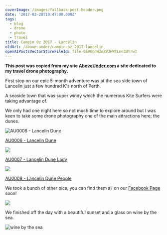 ```yaml
---
coverImage: /images/fallback-post-header.png
date: '2017-03-28T10:47:00.000Z'
tags:
  - blog
  - drone
  - photo
  - travel
title: Campin Oz 2017 - Lancelin
oldUrl: /above-under/campin-oz-2017-lancelin
openAIPostsVectorStoreFileId: file-bSVU0nWZe8VJHWTLnn3UYrw3
---
```


**This post was copied from my site [AboveUnder.com](https://aboveunder.com) a site dedicated to my travel drone photography.**

First stop on our epic 5-month adventure was at the sea side town of Lancelin just a few hundred K's north of Perth.

<!-- more -->

A seaside town that was super windy which the numerous Kite Surfers were taking advantage of.

We only had one night here so not much time to explore around but I was keen to take some drone photography one of the main attractions here; the dunes.

![AU0006 - Lancelin Dune](//cdn.shopify.com/s/files/1/1830/7597/products/DJI_0235_grande.jpg?v=1490696915)

[AU0006 - Lancelin Dune](https://aboveunder.com/products/au0006-lancelin-dune "lancelin dune")

![](//cdn.shopify.com/s/files/1/1830/7597/products/DJI_0249_grande.jpg?v=1490696981)

[AU0007 - Lancelin Dune Lady](https://aboveunder.com/products/au0007-lancelin-dune-lady "Lancelin dune lady")

![](//cdn.shopify.com/s/files/1/1830/7597/products/DJI_0267_grande.jpg?v=1490697028)

[AU0008 - Lancelin Dune People](https://aboveunder.com/products/au0008-lancelin-dune-people "lancelin dune people")

We took a bunch of other pics, you can find them all on our [Facebook Page](https://www.facebook.com/aboveunder/ "above under facebook page") soon!

![](//cdn.shopify.com/s/files/1/1830/7597/files/IMG_9487_grande.jpg?v=1490697847)

We finished off the day with a beautiful sunset and a glass on wine by the sea.

![wine by the sea](//cdn.shopify.com/s/files/1/1830/7597/files/IMG_9506_grande.jpg?v=1490696021)
